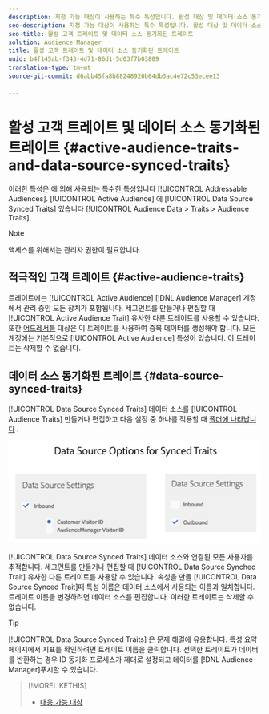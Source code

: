 ```yaml
---
description: 지정 가능 대상이 사용하는 특수 특성입니다. 활성 대상 및 데이터 소스 동기화된 트레이트는 대상 데이터 > 트레이트 > 대상 트레이트에 있습니다.
seo-description: 지정 가능 대상이 사용하는 특수 특성입니다. 활성 대상 및 데이터 소스 동기화된 트레이트는 대상 데이터 > 트레이트 > 대상 트레이트에 있습니다.
seo-title: 활성 고객 트레이트 및 데이터 소스 동기화된 트레이트
solution: Audience Manager
title: 활성 고객 트레이트 및 데이터 소스 동기화된 트레이트
uuid: b4f145ab-f343-4d71-86d1-5d03f7b03809
translation-type: tm+mt
source-git-commit: d6abb45fa8b88248920b64db3ac4e72c53ecee13

---
```



# 활성 고객 트레이트 및 데이터 소스 동기화된 트레이트 {#active-audience-traits-and-data-source-synced-traits}

이러한 특성은 에 의해 사용되는 특수한 특성입니다 [!UICONTROL Addressable Audiences]. [!UICONTROL Active Audience] 에 [!UICONTROL Data Source Synced Traits] 있습니다 [!UICONTROL Audience Data > Traits > Audience Traits].

>[!NOTE]
>
>액세스를 위해서는 관리자 권한이 필요합니다.

## 적극적인 고객 트레이트 {#active-audience-traits}

트레이트에는 [!UICONTROL Active Audience] [!DNL Audience Manager] 계정에서 관리 중인 모든 장치가 포함됩니다. 세그먼트를 만들거나 편집할 때 [!UICONTROL Active Audience Trait] 유사한 다른 트레이트를 사용할 수 있습니다. 또한 [어드레서블](../../features/addressable-audiences.md) 대상은 이 트레이트를 사용하여 중복 데이터를 생성해야 합니다. 모든 계정에는 기본적으로 [!UICONTROL Active Audience] 특성이 있습니다. 이 트레이트는 삭제할 수 없습니다.

## 데이터 소스 동기화된 트레이트 {#data-source-synced-traits}

[!UICONTROL Data Source Synced Traits] 데이터 소스를 [!UICONTROL Audience Traits] 만들거나 편집하고 다음 설정 중 하나를 적용할 때 [폴더에 나타납니다](../../features/manage-datasources.md#create-data-source) .

![](assets/datasource_synced.png)

[!UICONTROL Data Source Synced Traits] 데이터 소스와 연결된 모든 사용자를 추적합니다. 세그먼트를 만들거나 편집할 때 [!UICONTROL Data Source Synched Trait] 유사한 다른 트레이트를 사용할 수 있습니다. 속성을 만들 [!UICONTROL Data Source Synced Trait]때 특성 이름은 데이터 소스에서 사용되는 이름과 일치합니다. 트레이트 이름을 변경하려면 데이터 소스를 편집합니다. 이러한 트레이트는 삭제할 수 없습니다.

>[!TIP]
>
>[!UICONTROL Data Source Synced Traits] 은 문제 해결에 유용합니다. 특성 요약 페이지에서 지표를 확인하려면 트레이트 이름을 클릭합니다. 선택한 트레이트가 데이터를 반환하는 경우 ID 동기화 프로세스가 제대로 설정되고 데이터를 [!DNL Audience Manager]푸시할 수 있습니다.

>[!MORELIKETHIS]
>
>* [대응 가능 대상](../../features/addressable-audiences.md)

